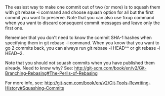 The easiest way to make one commit out of two (or more) is to squash them
with git rebase -i command and choose squash option for all but the first
commit you want to preserve. Note that you can also use fixup command
when you want to discard consequent commit messages and leave only the
first one.

Remember that you don't need to know the commit SHA-1 hashes when specifying
them in git rebase -i command. When you know that you want to go 2 commits
back, you can always run git rebase -i HEAD^^ or git rebase -i HEAD~2.

Note that you should not squash commits when you have published them already.
Need to know why? See: http://git-scm.com/book/en/v2/Git-Branching-Rebasing#The-Perils-of-Rebasing

For more info, see: http://git-scm.com/book/en/v2/Git-Tools-Rewriting-History#Squashing-Commits
